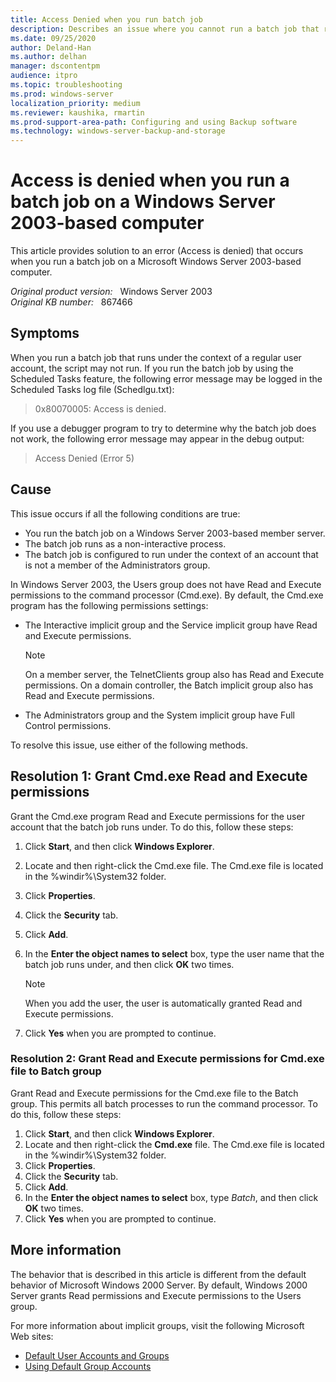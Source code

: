 ```yaml
---
title: Access Denied when you run batch job
description: Describes an issue where you cannot run a batch job that runs as a regular user account on a Windows Server 2003-based member server. Includes detailed methods to resolve the issue.
ms.date: 09/25/2020
author: Deland-Han
ms.author: delhan
manager: dscontentpm
audience: itpro
ms.topic: troubleshooting
ms.prod: windows-server
localization_priority: medium
ms.reviewer: kaushika, rmartin
ms.prod-support-area-path: Configuring and using Backup software
ms.technology: windows-server-backup-and-storage
---
```

# Access is denied when you run a batch job on a Windows Server 2003-based computer

This article provides solution to an error (Access is denied) that occurs when you run a batch job on a Microsoft Windows Server 2003-based computer.

_Original product version:_ &nbsp; Windows Server 2003  
_Original KB number:_ &nbsp; 867466

## Symptoms

When you run a batch job that runs under the context of a regular user account, the script may not run. If you run the batch job by using the Scheduled Tasks feature, the following error message may be logged in the Scheduled Tasks log file (Schedlgu.txt):

> 0x80070005: Access is denied.

If you use a debugger program to try to determine why the batch job does not work, the following error message may appear in the debug output:

> Access Denied (Error 5)

## Cause

This issue occurs if all the following conditions are true:

- You run the batch job on a Windows Server 2003-based member server.
- The batch job runs as a non-interactive process.
- The batch job is configured to run under the context of an account that is not a member of the Administrators group.

In Windows Server 2003, the Users group does not have Read and Execute permissions to the command processor (Cmd.exe). By default, the Cmd.exe program has the following permissions settings:

- The Interactive implicit group and the Service implicit group have Read and Execute permissions.

    > [!NOTE]
    > On a member server, the TelnetClients group also has Read and Execute permissions. On a domain controller, the Batch implicit group also has Read and Execute permissions.

- The Administrators group and the System implicit group have Full Control permissions.

To resolve this issue, use either of the following methods.

## Resolution 1: Grant Cmd.exe Read and Execute permissions

Grant the Cmd.exe program Read and Execute permissions for the user account that the batch job runs under. To do this, follow these steps:

1. Click **Start**, and then click **Windows Explorer**.
2. Locate and then right-click the Cmd.exe file. The Cmd.exe file is located in the %windir%\System32 folder.
3. Click **Properties**.
4. Click the **Security** tab.
5. Click **Add**.
6. In the **Enter the object names to select** box, type the user name that the batch job runs under, and then click **OK** two times.

    > [!NOTE]
    > When you add the user, the user is automatically granted Read and Execute permissions.

7. Click **Yes** when you are prompted to continue.

### Resolution 2: Grant Read and Execute permissions for Cmd.exe file to Batch group

Grant Read and Execute permissions for the Cmd.exe file to the Batch group. This permits all batch processes to run the command processor. To do this, follow these steps:

1. Click **Start**, and then click **Windows Explorer**.
2. Locate and then right-click the ****Cmd.exe**** file. The Cmd.exe file is located in the %windir%\System32 folder.
3. Click **Properties**.
4. Click the **Security** tab.
5. Click **Add**.
6. In the **Enter the object names to select** box, type *Batch*, and then click **OK** two times.
7. Click **Yes** when you are prompted to continue.

## More information

The behavior that is described in this article is different from the default behavior of Microsoft Windows 2000 Server. By default, Windows 2000 Server grants Read permissions and Execute permissions to the Users group.

For more information about implicit groups, visit the following Microsoft Web sites:

- [Default User Accounts and Groups](/previous-versions/windows/it-pro/windows-2000-server/bb726980(v=technet.10))
- [Using Default Group Accounts](/previous-versions/windows/it-pro/windows-2000-server/bb726982(v=technet.10))
